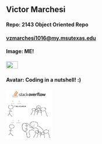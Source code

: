 ## Victor Marchesi
#### Repo: 2143 Object Oriented Repo
#### vzmarchesi1016@my.msutexas.edu
#### Image: ME!
<img src="https://user-images.githubusercontent.com/91359207/214430619-37bf4dcb-a06d-4b31-94a3-bcd217b14a23.JPG" width=25% height=25%>

#### Avatar: Coding in a nutshell! :)
<img src="https://github.com/Vizemo/2143-OOP-Marchesi/blob/main/Assignments/Graphics/README/Avatar.JPG" width=25% height=25%>
